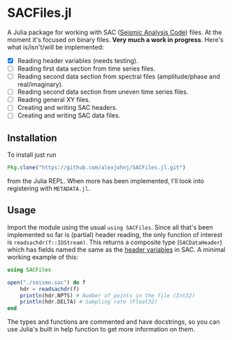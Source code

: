 # SACFiles.jl

A Julia package for working with SAC ([Seismic Analysis Code][sac-site]) files. At the
moment it's focused on binary files. **Very much a work in progress**. Here's
what is/isn't/will be implemented:

[sac-site]: http://ds.iris.edu/ds/nodes/dmc/software/downloads/sac/

- [x] Reading header variables (needs testing).
- [ ] Reading first data section from time series files.
- [ ] Reading second data section from spectral files (amplitude/phase and real/imaginary).
- [ ] Reading second data section from uneven time series files.
- [ ] Reading general XY files.
- [ ] Creating and writing SAC headers.
- [ ] Creating and writing SAC data files.

## Installation

To install just run

``` julia
Pkg.clone("https://github.com/alexjohnj/SACFiles.jl.git")
```

from the Julia REPL. When more has been implemented, I'll look into registering
with `METADATA.jl`.

## Usage

Import the module using the usual `using SACFiles`. Since all that's been
implemented so far is (partial) header reading, the only function of interest is
`readsachdr(f::IOStream)`. This returns a composite type (`SACDataHeader`) which
has fields named the same as the [header variables][sac-file-format-docs] in
SAC. A minimal working example of this:

``` julia
using SACFiles

open("./seismo.sac") do f
    hdr = readsachdr(f)
    println(hdr.NPTS) # Number of points in the file (Int32)
    println(hdr.DELTA) # Sampling rate (Float32)
end
```

The types and functions are commented and have docstrings, so you can use Julia's
built in help function to get more information on them.

[sac-file-format-docs]: http://ds.iris.edu/files/sac-manual/manual/file_format.html
